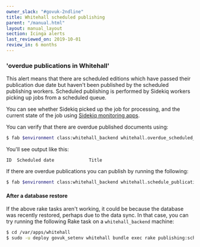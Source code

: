 ```yaml
---
owner_slack: "#govuk-2ndline"
title: Whitehall scheduled publishing
parent: "/manual.html"
layout: manual_layout
section: Icinga alerts
last_reviewed_on: 2019-10-01
review_in: 6 months
---
```


### 'overdue publications in Whitehall'

This alert means that there are scheduled editions which have passed their
publication due date but haven't been published by the scheduled publishing
workers. Scheduled publishing is performed by Sidekiq workers picking up jobs
from a scheduled queue.

You can see whether Sidekiq picked up the job for processing, and the current
state of the job using [Sidekiq monitoring apps][sidekiq-monitoring].

[sidekiq-monitoring]: /manual/sidekiq.html#monitoring

You can verify that there are overdue published documents using:

```sh
$ fab $environment class:whitehall_backend whitehall.overdue_scheduled_publications
```

You'll see output like this:

```
ID  Scheduled date             Title
```

If there are overdue publications you can publish by running the
following:

```sh
$ fab $environment class:whitehall_backend whitehall.schedule_publications
```

#### After a database restore

If the above rake tasks aren't working, it could be because the database was
recently restored, perhaps due to the data sync. In that case, you can try
running the following Rake task on a `whitehall_backend` machine:

```sh
$ cd /var/apps/whitehall
$ sudo -u deploy govuk_setenv whitehall bundle exec rake publishing:scheduled:requeue_all_jobs
```
